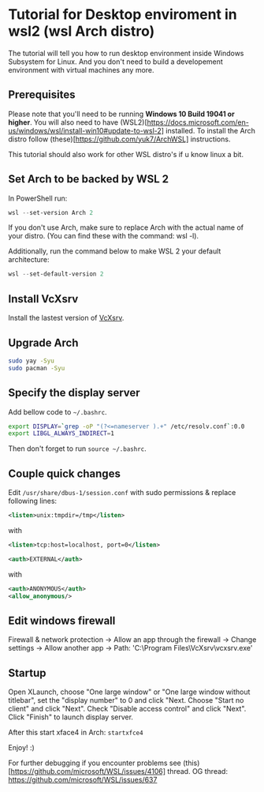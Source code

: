 # Tutorial for Desktop enviroment in wsl2 (wsl Arch distro)
The tutorial will tell you how to run desktop environment inside Windows Subsystem for Linux. 
And you don't need to build a developement environment with virtual machines any more.

## Prerequisites
Please note that you'll need to be running **Windows 10 Build 19041 or higher**.
You will also need to have (WSL2)[https://docs.microsoft.com/en-us/windows/wsl/install-win10#update-to-wsl-2] installed.
To install the Arch distro follow (these)[https://github.com/yuk7/ArchWSL] instructions.

This tutorial should also work for other WSL distro's if u know linux a bit.


## Set Arch to be backed by WSL 2
In PowerShell run:
```powershell
wsl --set-version Arch 2
```

If you don't use Arch, make sure to replace Arch with the actual name of your distro. (You can find these with the command: wsl -l).

Additionally, run the command below to make WSL 2 your default architecture:
```powershell
wsl --set-default-version 2
```

## Install VcXsrv
Install the lastest version of [VcXsrv](https://sourceforge.net/projects/vcxsrv/).

## Upgrade Arch
```bash
sudo yay -Syu
sudo pacman -Syu
```

## Specify the display server
Add bellow code to `~/.bashrc`.

```bash
export DISPLAY=`grep -oP "(?<=nameserver ).+" /etc/resolv.conf`:0.0
export LIBGL_ALWAYS_INDIRECT=1
```

Then don't forget to run `source ~/.bashrc`.

## Couple quick changes
Edit `/usr/share/dbus-1/session.conf` with sudo permissions & replace following lines:

```xml
<listen>unix:tmpdir=/tmp</listen>
```
with
```xml
<listen>tcp:host=localhost, port=0</listen>
```

```xml
<auth>EXTERNAL</auth>
```
with
```xml
<auth>ANONYMOUS</auth>
<allow_anonymous/>
```

## Edit windows firewall
Firewall & network protection -> Allow an app through the firewall -> Change settings -> Allow another app -> Path: 'C:\Program Files\VcXsrv\vcxsrv.exe'

## Startup
Open XLaunch, choose "One large window" or "One large window without titlebar", set the "display number" to 0 and click "Next.
Choose "Start no client" and click "Next".
Check "Disable access control" and click "Next".
Click "Finish" to launch display server.

After this start xface4 in Arch: `startxfce4`

Enjoy! :)


For further debugging if you encounter problems see (this)[https://github.com/microsoft/WSL/issues/4106] thread.
OG thread: https://github.com/microsoft/WSL/issues/637

